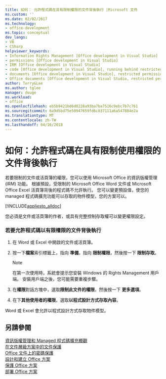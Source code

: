 ```yaml
---
title: 如何： 允許程式碼在具有限制權限的文件背後執行 |Microsoft 文件
ms.custom: ''
ms.date: 02/02/2017
ms.technology:
- office-development
ms.topic: conceptual
dev_langs:
- VB
- CSharp
helpviewer_keywords:
- Information Rights Management [Office development in Visual Studio]
- permissions [Office development in Visual Studio]
- IRM [Office development in Visual Studio]
- code [Office development in Visual Studio], running behind restricted documents
- documents [Office development in Visual Studio], restricted permissions
- Office documents [Office development in Visual Studio, restricted permissions
author: TerryGLee
ms.author: tglee
manager: douge
ms.workload:
- office
ms.openlocfilehash: eb5b9421bd6d0228a93ba7ba7516c9ebc7b7c761
ms.sourcegitcommit: 6a9d5bd75e50947659fd6c837111a6a547884e2a
ms.translationtype: MT
ms.contentlocale: zh-TW
ms.lasthandoff: 04/16/2018
---
```

# <a name="how-to-permit-code-to-run-behind-documents-with-restricted-permissions"></a>如何：允許程式碼在具有限制使用權限的文件背後執行
  若要限制的文件或活頁簿的權限，您可以使用 Microsoft Office 的資訊版權管理 (IRM) 功能。 根據預設，受限制的 Microsoft Office Word 文件或 Microsoft Office Excel 活頁簿背後的程式碼不允許執行。 您可以變更預設值，使您的 managed 程式碼擴充功能可以存取的物件模型，您的方案可以。  
  
 [!INCLUDE[appliesto_alldoc](../vsto/includes/appliesto-alldoc-md.md)]  
  
 您必須是文件或活頁簿的作者，或具有完整控制存取權可以變更權限設定。  
  
### <a name="to-permit-code-to-run-behind-documents-with-restricted-permissions"></a>若要允許程式碼以有限權限的文件背後執行  
  
1.  在 Word 或 Excel 中開啟的文件或活頁簿。  
  
2.  按一下**檔案**索引標籤上，指向 **準備**，指向 **限制權限**，然後按一下 **限制存取**。  
  
    > [!NOTE]  
    >  在第一次使用時，系統會提示您安裝 Windows 的 Rights Management 用戶端。 安裝用戶端之後，您可能需要重複步驟。  
  
3.  在**權限**對話方塊中，選取**限制此文件的權限**，然後按一下 **更多選項**。  
  
4.  在下**其他使用者的權限**，選取**以程式設計方式存取內容**。  
  
 Word 或 Excel 會允許以程式設計方式存取物件模型。  
  
## <a name="see-also"></a>另請參閱  
 [資訊版權管理和 Managed 程式碼擴充概觀](../vsto/information-rights-management-and-managed-code-extensions-overview.md)   
 [在文件層級方案中的文件保護](../vsto/document-protection-in-document-level-solutions.md)   
 [Office 文件上的密碼保護](../vsto/password-protection-on-office-documents.md)   
 [設計和建立 Office 方案](../vsto/designing-and-creating-office-solutions.md)   
 [保護 Office 方案](../vsto/securing-office-solutions.md)   
 [部署 Office 方案](../vsto/deploying-an-office-solution.md)  
  
  